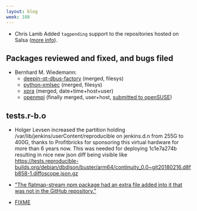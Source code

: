 ```yaml
---
layout: blog
week: 188
---
```


* Chris Lamb Added `tagpending` support to the repositories hosted on Salsa ([more info](https://wiki.debian.org/Salsa/Doc\#Dealing_with_Debian_BTS_from_commit_messages)).

Packages reviewed and fixed, and bugs filed
-------------------------------------------

* Bernhard M. Wiedemann:
    * [deepin-qt-dbus-factory](https://cr.deepin.io/#/c/dde/dde-qt-dbus-factory/+/40105) (merged, filesys)
    * [python-xmlsec](https://github.com/mehcode/python-xmlsec/pull/91) (merged, filesys)
    * [xpra](http://xpra.org/trac/ticket/2062) (merged, date+time+host+user)
    * [openmpi](https://github.com/open-mpi/ompi/pull/5653) (finally merged, user+host, [submitted to openSUSE](https://build.opensuse.org/request/show/652140))


tests.r-b.o
-----------
* Holger Levsen increased the partition holding /var/lib/jenkins/userContent/reproducible on jenkins.d.n from 255G to 400G, thanks to Profitbricks for sponsoring this virtual hardware for more than 6 years now. This was needed for deploying 1c1e7a274b resulting in nice new json diff being visible like https://tests.reproducible-builds.org/debian/dbdjson/buster/arm64/continuity_0.0~git20180216.d8fb858-1.diffoscope.json.gz

* ["The flatmap-stream npm package had an extra file added into it that was not in the GitHub repository."](https://lwn.net/SubscriberLink/773121/c05141ddae21da8b/)

* [FIXME](https://www.youtube.com/watch?v=o4ZedASTVFM&t=0s&list=PLUyk8TFqGpianCUx68eJpXz6QSlLhBmyP&index=3)

